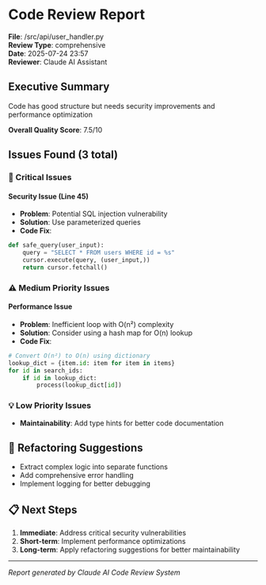 # Code Review Report

**File**: /src/api/user_handler.py  
**Review Type**: comprehensive  
**Date**: 2025-07-24 23:57  
**Reviewer**: Claude AI Assistant

## Executive Summary

Code has good structure but needs security improvements and performance optimization

**Overall Quality Score**: 7.5/10

## Issues Found (3 total)

### 🚨 Critical Issues

#### Security Issue (Line 45)
- **Problem**: Potential SQL injection vulnerability
- **Solution**: Use parameterized queries
- **Code Fix**:
```python
def safe_query(user_input):
    query = "SELECT * FROM users WHERE id = %s"
    cursor.execute(query, (user_input,))
    return cursor.fetchall()
```

### ⚠️  Medium Priority Issues

#### Performance Issue
- **Problem**: Inefficient loop with O(n²) complexity
- **Solution**: Consider using a hash map for O(n) lookup
- **Code Fix**:
```python
# Convert O(n²) to O(n) using dictionary
lookup_dict = {item.id: item for item in items}
for id in search_ids:
    if id in lookup_dict:
        process(lookup_dict[id])
```

### 💡 Low Priority Issues

- **Maintainability**: Add type hints for better code documentation

## 🔧 Refactoring Suggestions

- Extract complex logic into separate functions
- Add comprehensive error handling
- Implement logging for better debugging

## 📋 Next Steps
1. **Immediate**: Address critical security vulnerabilities
2. **Short-term**: Implement performance optimizations
3. **Long-term**: Apply refactoring suggestions for better maintainability


---
*Report generated by Claude AI Code Review System*